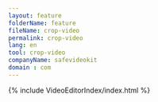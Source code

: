```yaml
---
layout: feature
folderName: feature
fileName: crop-video
permalink: crop-video
lang: en
tool: crop-video
companyName: safevideokit
domain : com
---
```


{% include VideoEditorIndex/index.html %}

   